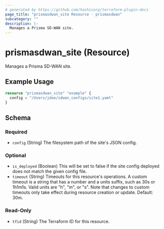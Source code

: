 ```yaml
---
# generated by https://github.com/hashicorp/terraform-plugin-docs
page_title: "prismasdwan_site Resource - prismasdwan"
subcategory: ""
description: |-
  Manages a Prisma SD-WAN site.
---
```


# prismasdwan_site (Resource)

Manages a Prisma SD-WAN site.

## Example Usage

```terraform
resource "prismasdwan_site" "example" {
  config = "/Users/jdoe/sdwan_configs/site1.yaml"
}
```

<!-- schema generated by tfplugindocs -->
## Schema

### Required

- `config` (String) The filesystem path of the site's JSON config.

### Optional

- `is_deployed` (Boolean) This will be set to false if the site config deployed does not match the given config file.
- `timeout` (String) Timeouts for this resource's operations. A custom timeout is a string that has a number and a units suffix, such as 30s or 1h1m1s. Valid units are "h", "m", or "s". Note that changes to custom timeouts only take effect during resource creation or update. Default: 30m.

### Read-Only

- `tfid` (String) The Terraform ID for this resource.
